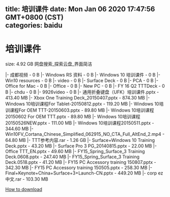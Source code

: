 
title: 培训课件
date: Mon Jan 06 2020 17:47:56 GMT+0800 (CST)    
categories: baidu
---

# 培训课件
size: 4.92 GB
 网盘搜索_探索云盘_界面简洁
 
|- 成都视频 - 0 B
|- Windows RS 资料 - 0 B
|- Windows 10 培训课件 - 0 B
|- Win10 resources - 0 B
|- video - 0 B
|- Surface Deck - 0 B
|- PCA - 0 B
|- Office for Mac - 0 B
|- Office - 0 B
|- New PC - 0 B
|- FY 16 Q2 TTTDeck - 0 B
|- chdu - 0 B
|- 9926video - 0 B
|- 通用折叠键盘（UFK）培训课件.pptx - 413.40 MB
|- Xbox One Training Deck_20150407.pptx - 874.30 MB
|- Windows 10培训课程For Tablet-20150812.pptx - 119.20 MB
|- Windows 10培训课程For OEM TTT-20150603.pptx - 89.80 MB
|- Windows 10培训课程20150602 For OEM TTT.pptx - 89.80 MB
|- Windows 10培训课程20150526NEW.pptx - 111.00 MB
|- Windows 10培训课程20150511.pptx - 344.60 MB
|- Win10FV_Cortana_Chinese_Simplified_062915_NO_CTA_Full_AltEnd_2.mp4 - 64.80 MB
|- TTT参考内容.rar - 1.26 GB
|- Surface+Windows 10 Training Deck.pptx - 43.20 MB
|- Surface Pro 3 PG_20140815.pptx - 22.00 MB
|- Office TTT_EN.pptx - 49.60 MB
|- FY15_Spring_Surface_3 Training Deck.0608.pptx - 247.40 MB
|- FY15_Spring_Surface_3 Training Deck.0518.pptx - 41.20 MB
|- FY15 PC Accessory training 150807.pptx - 342.30 MB
|- FY15 PC Accessory training 150505.pptx - 258.30 MB
|- Final+Keynote+China+Surface+3+Launch-CN.pptx - 449.20 MB
|- corp ez 中文.rar - 103.30 MB

[How to download](https://bpcam.bemobtrk.com/go/2ceec3aa-1ca2-46d6-b9ff-aaa5c184517c?jno=761)